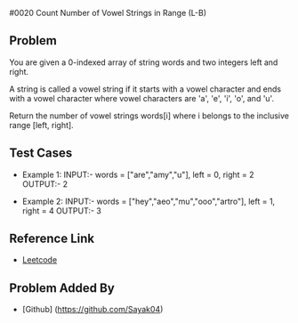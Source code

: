 #0020 Count Number of Vowel Strings in Range (L-B)

## Problem
You are given a 0-indexed array of string words and two integers left and right.

A string is called a vowel string if it starts with a vowel character and ends with a vowel character where vowel characters are 'a', 'e', 'i', 'o', and 'u'.

Return the number of vowel strings words[i] where i belongs to the inclusive range [left, right].

## Test Cases
- Example 1:
    INPUT:- words = ["are","amy","u"], left = 0, right = 2  
    OUTPUT:- 2

- Example 2:
    INPUT:- words = ["hey","aeo","mu","ooo","artro"], left = 1, right = 4
    OUTPUT:- 3

## Reference Link
- [Leetcode](https://leetcode.com/problems/count-the-number-of-vowel-strings-in-range/)

## Problem Added By
- [Github] (https://github.com/Sayak04)